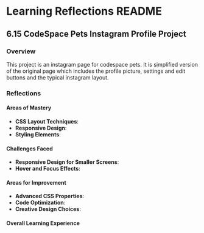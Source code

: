 
# Learning Reflections README 

## **6.15 CodeSpace Pets Instagram Profile Project**

### Overview
This project is an instagram page for codespace pets. It is simplified version of the original page which includes the profile picture, settings and edit buttons and the typical instagram layout. 

### Reflections

#### Areas of Mastery

- **CSS Layout Techniques**: 
- **Responsive Design**: 
- **Styling Elements**: 

#### Challenges Faced

- **Responsive Design for Smaller Screens**:
- **Hover and Focus Effects**: 

#### Areas for Improvement

- **Advanced CSS Properties**: 
- **Code Optimization**: 
- **Creative Design Choices**:

#### Overall Learning Experience
